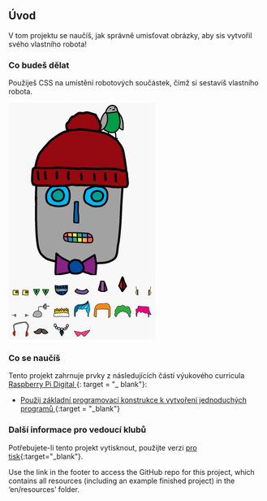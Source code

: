 ## Úvod

V tom projektu se naučíš, jak správně umisťovat obrázky, aby sis vytvořil svého vlastního robota!

### Co budeš dělat

Použiješ CSS na umístění robotových součástek, čímž si sestavíš vlastního robota.

![screenshot](images/robot-final.png)

### Co se naučíš

Tento projekt zahrnuje prvky z následujících částí výukového curricula [ Raspberry Pi Digital ](http://rpf.io/curriculum) {: target = "_ blank"}:

+ [Použij základní programovací konstrukce k vytvoření jednoduchých programů ](https://www.raspberrypi.org/curriculum/programming/creator) {:target = "_blank"}

### Další informace pro vedoucí klubů

Potřebujete-li tento projekt vytisknout, použijte verzi [pro tisk](https://projects.raspberrypi.org/en/projects/build-a-robot/print){:target="_blank"}.

Use the link in the footer to access the GitHub repo for this project, which contains all resources (including an example finished project) in the ‘en/resources’ folder.
